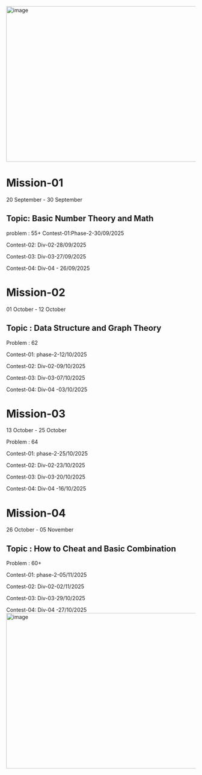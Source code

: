 <img width="718" height="413" alt="image" src="https://github.com/user-attachments/assets/f7cf81f0-a647-4932-8a33-b2bd96995ee8" />

# Mission-01
20 September - 30 September 
## Topic: Basic Number Theory and Math
problem : 55+
Contest-01:Phase-2-30/09/2025

Contest-02: Div-02-28/09/2025

Contest-03: Div-03-27/09/2025

Contest-04: Div-04 - 26/09/2025

# Mission-02
01 October - 12 October
## Topic : Data Structure and Graph Theory 

Problem : 62

Contest-01: phase-2-12/10/2025

Contest-02: Div-02-09/10/2025

Contest-03: Div-03-07/10/2025

Contest-04: Div-04 -03/10/2025

# Mission-03
13 October - 25 October

Problem : 64

Contest-01: phase-2-25/10/2025

Contest-02: Div-02-23/10/2025

Contest-03: Div-03-20/10/2025

Contest-04: Div-04 -16/10/2025

# Mission-04
26 October - 05 November
## Topic : How to Cheat and Basic Combination 

Problem : 60+

Contest-01: phase-2-05/11/2025

Contest-02: Div-02-02/11/2025

Contest-03: Div-03-29/10/2025

Contest-04: Div-04 -27/10/2025
<img width="718" height="413" alt="image" src="https://github.com/user-attachments/assets/f47f458f-387b-4032-b191-39dd10805cfd" />
